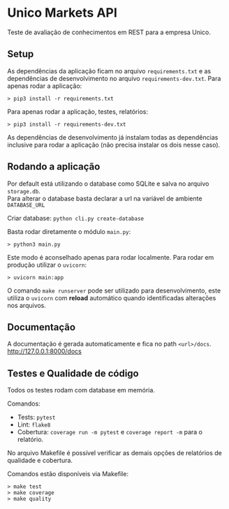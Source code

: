 # Unico Markets API
Teste de avaliação de conhecimentos em REST para a empresa Unico.
## Setup
As dependências da aplicação ficam no arquivo `requirements.txt` e as 
dependências de desenvolvimento no arquivo `requirements-dev.txt`. 
Para apenas rodar a aplicação:
```shell
> pip3 install -r requirements.txt
```
Para apenas rodar a aplicação, testes, relatórios:
```shell
> pip3 install -r requirements-dev.txt
```
As dependências de desenvolvimento já instalam todas as dependências 
inclusive para rodar a aplicação (não precisa instalar os dois nesse caso).
## Rodando a aplicação
Por default está utilizando o database como SQLite e salva no arquivo `storage.db`.  
Para alterar o database basta declarar a url na variável de ambiente `DATABASE_URL`  
  
Criar database: `python cli.py create-database`  
  
Basta rodar diretamente o módulo `main.py`:
```shell
> python3 main.py
```
Este modo é aconselhado apenas para rodar localmente.
Para rodar em produção utilizar o `uvicorn`:
```shell
> uvicorn main:app
```
O comando `make runserver` pode ser utilizado para desenvolvimento, 
este utiliza o `uvicorn` com **reload** automático quando identificadas 
alterações nos arquivos.  
## Documentação
A documentação é gerada automaticamente e fica no path `<url>/docs`.  
http://127.0.0.1:8000/docs
## Testes e Qualidade de código
Todos os testes rodam com database em memória.  
 
Comandos:
- Tests: `pytest`
- Lint: `flake8`
- Cobertura: `coverage run -m pytest` e `coverage report -m` para o relatório.
  
No arquivo Makefile é possível verificar as demais opções de relatórios de qualidade e cobertura.

Comandos estão disponíveis via Makefile:  
```shell
> make test
> make coverage
> make quality
```
